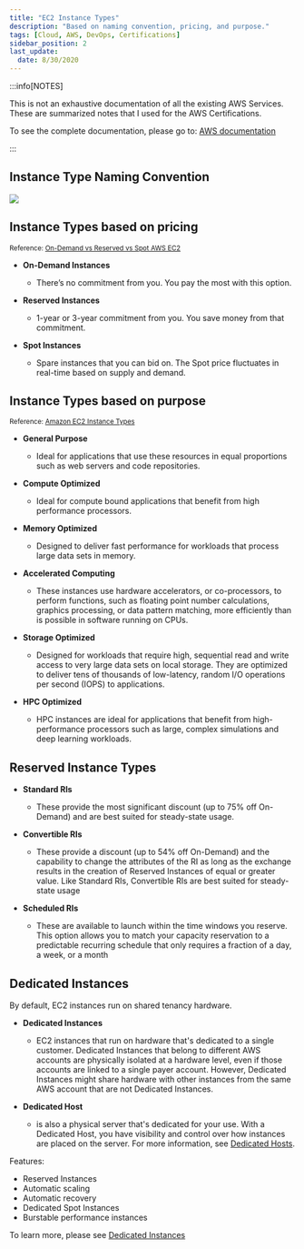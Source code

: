 ```yaml
---
title: "EC2 Instance Types"
description: "Based on naming convention, pricing, and purpose."
tags: [Cloud, AWS, DevOps, Certifications]
sidebar_position: 2
last_update:
  date: 8/30/2020
---
```


:::info[NOTES]

This is not an exhaustive documentation of all the existing AWS Services. These are summarized notes that I used for the AWS Certifications.

To see the complete documentation, please go to: [AWS documentation](https://docs.aws.amazon.com/)

:::



## Instance Type Naming Convention

<div class="img-center"> 

![](/img/docs/aws-instance-type-naming-convention.png)

</div>

## Instance Types based on pricing

<small>Reference: [On-Demand vs Reserved vs Spot AWS EC2](https://blog.boltops.com/2018/07/13/on-demand-vs-reserved-vs-spot-aws-ec2-pricing-comparison/)</small>

- **On-Demand Instances**
    
    - There’s no commitment from you. You pay the most with this option.

- **Reserved Instances**
    
    - 1-year or 3-year commitment from you. You save money from that commitment.

- **Spot Instances**
    
    - Spare instances that you can bid on. The Spot price fluctuates in real-time based on supply and demand.

## Instance Types based on purpose

<small>Reference: [Amazon EC2 Instance Types](https://blog.boltops.com/2018/07/13/on-demand-vs-reserved-vs-spot-aws-ec2-pricing-comparison/)</small>

- **General Purpose**
    
    - Ideal for applications that use these resources in equal proportions such as web servers and code repositories. 
    
- **Compute Optimized**
    
    - Ideal for compute bound applications that benefit from high performance processors. 

- **Memory Optimized**
    
    - Designed to deliver fast performance for workloads that process large data sets in memory.
    
- **Accelerated Computing**
    
    - These instances use hardware accelerators, or co-processors, to perform functions, such as floating point number calculations, graphics processing, or data pattern matching, more efficiently than is possible in software running on CPUs.

- **Storage Optimized**
    
    - Designed for workloads that require high, sequential read and write access to very large data sets on local storage. They are optimized to deliver tens of thousands of low-latency, random I/O operations per second (IOPS) to applications.

- **HPC Optimized**
    
    - HPC instances are ideal for applications that benefit from high-performance processors such as large, complex simulations and deep learning workloads.

## Reserved Instance Types 

- **Standard RIs**
    - These provide the most significant discount (up to 75% off On-Demand) and are best suited for steady-state usage.

- **Convertible RIs**
    - These provide a discount (up to 54% off On-Demand) and the capability to change the attributes of the RI as long as the exchange results in the creation of Reserved Instances of equal or greater value. Like Standard RIs, Convertible RIs are best suited for steady-state usage

- **Scheduled RIs**
    - These are available to launch within the time windows you reserve. This option allows you to match your capacity reservation to a predictable recurring schedule that only requires a fraction of a day, a week, or a month

## Dedicated Instances 

By default, EC2 instances run on shared tenancy hardware. 

- **Dedicated Instances** 
    
    - EC2 instances that run on hardware that's dedicated to a single customer. Dedicated Instances that belong to different AWS accounts are physically isolated at a hardware level, even if those accounts are linked to a single payer account. However, Dedicated Instances might share hardware with other instances from the same AWS account that are not Dedicated Instances.

- **Dedicated Host** 
    
    - is also a physical server that's dedicated for your use. With a Dedicated Host, you have visibility and control over how instances are placed on the server. For more information, see [Dedicated Hosts](https://docs.aws.amazon.com/AWSEC2/latest/UserGuide/dedicated-hosts-overview.html).

Features:

- Reserved Instances
- Automatic scaling
- Automatic recovery
- Dedicated Spot Instances
- Burstable performance instances 

To learn more, please see [Dedicated Instances](https://docs.aws.amazon.com/AWSEC2/latest/UserGuide/dedicated-instance.html)

  